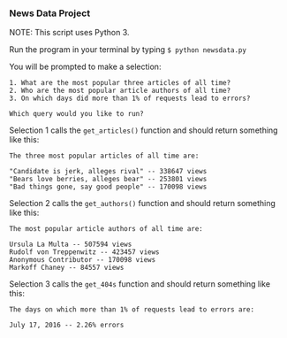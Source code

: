 ### News Data Project

NOTE: This script uses Python 3.

Run the program in your terminal by typing `$ python newsdata.py`

You will be prompted to make a selection:
```
1. What are the most popular three articles of all time? 
2. Who are the most popular article authors of all time? 
3. On which days did more than 1% of requests lead to errors? 

Which query would you like to run?
```
Selection 1 calls the `get_articles()` function and should return something like this:
```
The three most popular articles of all time are: 

"Candidate is jerk, alleges rival" -- 338647 views
"Bears love berries, alleges bear" -- 253801 views
"Bad things gone, say good people" -- 170098 views
```

Selection 2 calls the `get_authors()` function and should return something like this: 
```
The most popular article authors of all time are: 

Ursula La Multa -- 507594 views
Rudolf von Treppenwitz -- 423457 views
Anonymous Contributor -- 170098 views
Markoff Chaney -- 84557 views
```

Selection 3 calls the `get_404s` function and should return something like this:
```
The days on which more than 1% of requests lead to errors are: 

July 17, 2016 -- 2.26% errors
```

